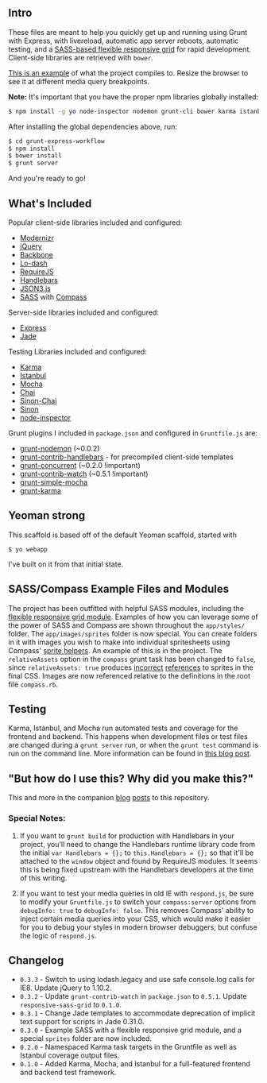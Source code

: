 ## Intro

These files are meant to help you quickly get up and running using Grunt with Express, with livereload, automatic app server reboots, automatic testing, and a [SASS-based flexible responsive grid](https://github.com/appleYaks/responsive-sass-grid) for rapid development. Client-side libraries are retrieved with `bower`.

[This is an example](http://davidarvelo.com/e/workflow/) of what the project compiles to. Resize the browser to see it at different media query breakpoints.

**Note:** It's important that you have the proper npm libraries globally installed:

```bash
$ npm install -g yo node-inspector nodemon grunt-cli bower karma istanbul
```

After installing the global dependencies above, run:

```bash
$ cd grunt-express-workflow
$ npm install
$ bower install
$ grunt server
```

And you're ready to go!

## What's Included

Popular client-side libraries included and configured:

* [Modernizr](http://modernizr.com/)
* [jQuery](http://jquery.com/)
* [Backbone](http://backbonejs.org)
* [Lo-dash](http://lodash.com/)
* [RequireJS](http://requirejs.org)
* [Handlebars](http://handlebarsjs.com/)
* [JSON3.js](http://bestiejs.github.io/json3/)
* [SASS](http://sass-lang.com/) with [Compass](http://compass-style.org/)

Server-side libraries included and configured:

* [Express](http://expressjs.com/)
* [Jade](http://jade-lang.com/)

Testing Libraries included and configured:

* [Karma](http://karma-runner.github.io/)
* [Istanbul](https://github.com/gotwarlost/istanbul)
* [Mocha](http://visionmedia.github.io/mocha/)
* [Chai](http://chaijs.com/)
* [Sinon-Chai](https://github.com/domenic/sinon-chai)
* [Sinon](http://sinonjs.org/)
* [node-inspector](https://github.com/dannycoates/node-inspector)

Grunt plugins I included in `package.json` and configured in `Gruntfile.js` are:

* [grunt-nodemon](https://github.com/ChrisWren/grunt-nodemon) (~0.0.2)
* [grunt-contrib-handlebars](https://github.com/gruntjs/grunt-contrib-handlebars/) - for precompiled client-side templates
* [grunt-concurrent](https://github.com/sindresorhus/grunt-concurrent) (~0.2.0 !important)
* [grunt-contrib-watch](https://github.com/gruntjs/grunt-contrib-watch) (~0.5.1 !important)
* [grunt-simple-mocha](https://github.com/yaymukund/grunt-simple-mocha)
* [grunt-karma](https://github.com/karma-runner/grunt-karma)

## Yeoman strong

This scaffold is based off of the default Yeoman scaffold, started with

`$ yo webapp`

I've built on it from that initial state.

## SASS/Compass Example Files and Modules

The project has been outfitted with helpful SASS modules, including the [flexible responsive grid module](https://github.com/appleYaks/responsive-sass-grid). Examples of how you can leverage some of the power of SASS and Compass are shown throughout the `app/styles/` folder. The `app/images/sprites` folder is now special. You can create folders in it with images you wish to make into individual spritesheets using Compass' [sprite helpers](http://compass-style.org/help/tutorials/spriting/). An example of this is in the project. The `relativeAssets` option in the `compass` grunt task has been changed to `false`, since `relativeAssets: true` produces [incorrect](https://gist.github.com/passy/5270050) [references](https://github.com/yeoman/yeoman/issues/419) to sprites in the final CSS. Images are now referenced relative to the definitions in the root file `compass.rb`.

## Testing

Karma, Istanbul, and Mocha run automated tests and coverage for the frontend and backend. This happens when development files or test files are changed during a `grunt server` run, or when the `grunt test` command is run on the command line. More information can be found in [this blog post](http://arvelocity.com/2013/07/02/running-an-express-server-with-grunt-and-yeoman-part-3/).

## "But how do I use this? Why did you make this?"

This and more in the companion [blog](http://arvelocity.com/2013/05/30/running-an-express-server-with-grunt-and-yeoman-part-2/) [posts](http://arvelocity.com/2013/07/02/running-an-express-server-with-grunt-and-yeoman-part-3/) to this repository.

### Special Notes:

1. If you want to `grunt build` for production with Handlebars in your project, you'll need to change the Handlebars runtime library code from the initial `var Handlebars = {};` to `this.Handlebars = {};` so that it'll be attached to the `window` object and found by RequireJS modules. It seems this is being fixed upstream with the Handlebars developers at the time of this writing.

2. If you want to test your media queries in old IE with `respond.js`, be sure to modify your `Gruntfile.js` to switch your `compass:server` options from `debugInfo: true` to `debugInfo: false`. This removes Compass' ability to inject certain media queries into your CSS, which would make it easier for you to debug your styles in modern browser debuggers, but confuse the logic of `respond.js`.

## Changelog

* `0.3.3` - Switch to using lodash.legacy and use safe console.log calls for IE8. Update jQuery to 1.10.2.
* `0.3.2` - Update `grunt-contrib-watch` in `package.json` to `0.5.1`. Update `responsive-sass-grid` to `0.1.0`.
* `0.3.1` - Change Jade templates to accommodate deprecation of implicit text support for scripts in Jade 0.31.0.
* `0.3.0` - Example SASS with a flexible responsive grid module, and a special `sprites` folder are now included.
* `0.2.0` - Namespaced Karma task targets in the Gruntfile as well as Istanbul coverage output files.
* `0.1.0` - Added Karma, Mocha, and Istanbul for a full-featured frontend and backend test framework.
